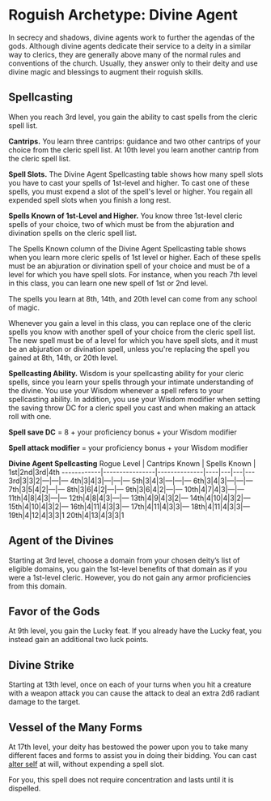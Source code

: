 # Roguish Archetype: Divine Agent
In secrecy and shadows, divine agents work to further the agendas of the gods. Although divine agents dedicate their service to a deity in a similar way to clerics, they are generally above many of the normal rules and conventions of the church. Usually, they answer only to their deity and use divine magic and blessings to augment their roguish skills.

## Spellcasting
When you reach 3rd level, you gain the ability to cast spells from the cleric spell list.

**Cantrips.** You learn three cantrips: guidance and two other cantrips of your choice from the cleric spell list. At 10th level you learn another cantrip from the cleric spell list.

**Spell Slots.** The Divine Agent Spellcasting table shows how many spell slots you have to cast your spells of 1st-level and higher. To cast one of these spells, you must expend a slot of the spell's level or higher. You regain all expended spell slots when you finish a long rest.

**Spells Known of 1st-Level and Higher.** You know three 1st-level cleric spells of your choice, two of which must be from the abjuration and divination spells on the cleric spell list.

The Spells Known column of the Divine Agent Spellcasting table shows when you learn more cleric spells of 1st level or higher. Each of these spells must be an abjuration or divination spell of your choice and must be of a level for which you have spell slots. For instance, when you reach 7th level in this class, you can learn one new spell of 1st or 2nd level.

The spells you learn at 8th, 14th, and 20th level can come from any school of magic.

Whenever you gain a level in this class, you can replace one of the cleric spells you know with another spell of your choice from the cleric spell list. The new spell must be of a level for which you have spell slots, and it must be an abjuration or divination spell, unless you're replacing the spell you gained at 8th, 14th, or 20th level.

**Spellcasting Ability.** Wisdom is your spellcasting ability for your cleric spells, since you learn your spells through your intimate understanding of the divine. You use your Wisdom whenever a spell refers to your spellcasting ability. In addition, you use your Wisdom modifier when setting the saving throw DC for a cleric spell you cast and when making an attack roll with one.

**Spell save DC** = 8 + your proficiency bonus + your Wisdom modifier

**Spell attack modifier** = your proficiency bonus + your Wisdom modifier

**Divine Agent Spellcasting**
Rogue Level | Cantrips Known | Spells Known | 1st|2nd|3rd|4th
------------|----------------|--------------|----|---|---|---
3rd|3|3|2|—|—|—
4th|3|4|3|—|—|—
5th|3|4|3|—|—|—
6th|3|4|3|—|—|—
7th|3|5|4|2|—|—
8th|3|6|4|2|—|—
9th|3|6|4|2|—|—
10th|4|7|4|3|—|—
11th|4|8|4|3|—|—
12th|4|8|4|3|—|—
13th|4|9|4|3|2|—
14th|4|10|4|3|2|—
15th|4|10|4|3|2|—
16th|4|11|4|3|3|—
17th|4|11|4|3|3|—
18th|4|11|4|3|3|—
19th|4|12|4|3|3|1
20th|4|13|4|3|3|1

## Agent of the Divines
Starting at 3rd level, choose a domain from your chosen deity’s list of eligible domains, you gain the 1st-level benefits of that domain as if you were a 1st-level cleric. However, you do not gain any armor proficiencies from this domain.

## Favor of the Gods
At 9th level, you gain the Lucky feat. If you already have the Lucky feat, you instead gain an additional two luck points.

## Divine Strike
Starting at 13th level, once on each of your turns when you hit a creature with a weapon attack you can cause the attack to deal an extra 2d6 radiant damage to the target.

## Vessel of the Many Forms
At 17th level, your deity has bestowed the power upon you to take many different faces and forms to assist you in doing their bidding. You can cast [alter self](/Magic/Spells/alter-self.md) at will, without expending a spell slot.

For you, this spell does not require concentration and lasts until it is dispelled.
